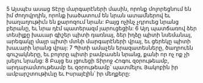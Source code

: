 5 Այսպէս ասաց Տէրը մարգարէների մասին,
որոնք մոլորեցնում են իմ ժողովրդին,
որոնք խածատում են նրան ատամներով
եւ խաղաղութիւն են քարոզում նրան:
Բայց ոչինչ չդրուեց նրանց բերանը,
եւ նրա դէմ պատերազմ յարուցեցին:
6 Այդ պատճառով ձեր տեսիլքը խաւար գիշեր պիտի դառնայ,
ձեր իղձը պիտի նսեմանայ,
արեգակը մայր պիտի մտնի մարգարէների վրայ,
եւ ցերեկը պիտի խաւարի նրանց վրայ:
7 Պիտի ամաչեն երազատեսները, ծաղրուեն գուշակները,
եւ բոլորը պիտի բամբասեն նրանց,
քանի որ ոչ ոք չի լսելու նրանց:
8 Բայց ես լցուեցի Տիրոջ Հոգու զօրութեամբ,
արդարամտութեամբ եւ զօրութեամբ՝
պատմելու Յակոբին իր ամբարշտութիւնը եւ Իսրայէլին՝ իր մեղքերը:
